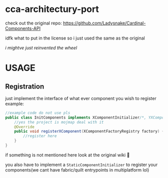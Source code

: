 # cca-architectury-port
check out the original repo: https://github.com/Ladysnake/Cardinal-Components-API

idfk what to put in the license so i just used the same as the original

*i mightve just reinvented the wheel*

# USAGE
## Registration
just implement the interface of what ever component you wish to register
example:
```java
//example code do not use pls
public class InitComponents implements XComponentInitializer/*, YXComponentInitializer and etc */ {
    //yes the project is mojmap deal with it
    @Override
    public void registerXComponent(XComponentFactoryRegistry factory) {
		//register here
    }
}
```
if something is not mentioned here look at the original wiki 🤯

you also have to implement a `StaticComponentInitializer` to register your components(we cant have fabric/quilt entrypoints in multiplatform lol)